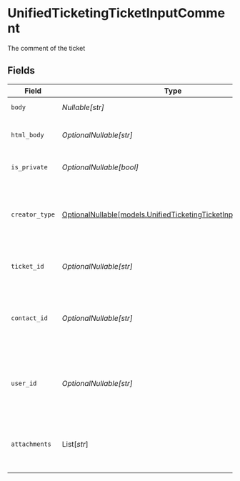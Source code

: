 # UnifiedTicketingTicketInputComment

The comment of the ticket


## Fields

| Field                                                                                                                  | Type                                                                                                                   | Required                                                                                                               | Description                                                                                                            | Example                                                                                                                |
| ---------------------------------------------------------------------------------------------------------------------- | ---------------------------------------------------------------------------------------------------------------------- | ---------------------------------------------------------------------------------------------------------------------- | ---------------------------------------------------------------------------------------------------------------------- | ---------------------------------------------------------------------------------------------------------------------- |
| `body`                                                                                                                 | *Nullable[str]*                                                                                                        | :heavy_check_mark:                                                                                                     | The body of the comment                                                                                                | Assigned to Eric !                                                                                                     |
| `html_body`                                                                                                            | *OptionalNullable[str]*                                                                                                | :heavy_minus_sign:                                                                                                     | The html body of the comment                                                                                           | <p>Assigned to Eric !</p>                                                                                              |
| `is_private`                                                                                                           | *OptionalNullable[bool]*                                                                                               | :heavy_minus_sign:                                                                                                     | The public status of the comment                                                                                       | false                                                                                                                  |
| `creator_type`                                                                                                         | [OptionalNullable[models.UnifiedTicketingTicketInputCreatorType]](../models/unifiedticketingticketinputcreatortype.md) | :heavy_minus_sign:                                                                                                     | The creator type of the comment. Authorized values are either USER or CONTACT                                          | USER                                                                                                                   |
| `ticket_id`                                                                                                            | *OptionalNullable[str]*                                                                                                | :heavy_minus_sign:                                                                                                     | The UUID of the ticket the comment is tied to                                                                          | 801f9ede-c698-4e66-a7fc-48d19eebaa4f                                                                                   |
| `contact_id`                                                                                                           | *OptionalNullable[str]*                                                                                                | :heavy_minus_sign:                                                                                                     | The UUID of the contact which the comment belongs to (if no user_id specified)                                         | 801f9ede-c698-4e66-a7fc-48d19eebaa4f                                                                                   |
| `user_id`                                                                                                              | *OptionalNullable[str]*                                                                                                | :heavy_minus_sign:                                                                                                     | The UUID of the user which the comment belongs to (if no contact_id specified)                                         | 801f9ede-c698-4e66-a7fc-48d19eebaa4f                                                                                   |
| `attachments`                                                                                                          | List[*str*]                                                                                                            | :heavy_minus_sign:                                                                                                     | The attachements UUIDs tied to the comment                                                                             | [<br/>"801f9ede-c698-4e66-a7fc-48d19eebaa4f"<br/>]                                                                     |